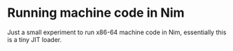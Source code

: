 # Running machine code in Nim

Just a small experiment to run x86-64 machine code in Nim, essentially this is a tiny JIT loader.
